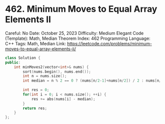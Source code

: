 # 462. Minimum Moves to Equal Array Elements II

Careful: No
Date: October 25, 2023
Difficulty: Medium
Elegant Code (Template): Math, Median Theorem
Index: 462
Programming Language: C++
Tags: Math, Median
Link: https://leetcode.com/problems/minimum-moves-to-equal-array-elements-ii/

```cpp
class Solution {
public:
    int minMoves2(vector<int>& nums) {
        sort(nums.begin(), nums.end());
        int n = nums.size();
        int median = n % 2 == 0 ? (nums[n/2-1]+nums[n/2]) / 2 : nums[n/2];
        
        int res = 0;
        for(int i = 0; i < nums.size(); ++i) {
            res += abs(nums[i] - median);
        }
        return res;
    }
};
```